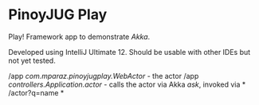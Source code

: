 PinoyJUG Play
=============

Play! Framework app to demonstrate *Akka*.

Developed using IntelliJ Ultimate 12.
Should be usable with other IDEs but not yet tested.

/app *com.mparaz.pinoyjugplay.WebActor* - the actor
/app *controllers.Application.actor* - calls the actor via Akka *ask*, invoked via * /actor?q=name *

